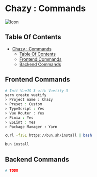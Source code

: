 # Chazy : Commands

![Icon](../icon.png)

## Table Of Contents

- [Chazy : Commands](#chazy--commands)
  - [Table Of Contents](#table-of-contents)
  - [Frontend Commands](#frontend-commands)
  - [Backend Commands](#backend-commands)

## Frontend Commands

```bash
# Init VueJS 3 with Vuetify 3
yarn create vuetify
> Project name : Chazy
> Preset : Custom
> TypeScript : Yes
> Vue Router : Yes
> Pinia : Yes
> ESLint : Yes
> Package Manager : Yarn

curl -fsSL https://bun.sh/install | bash 

bun install
```

## Backend Commands

```bash
# TODO
```
